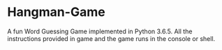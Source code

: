 # Hangman-Game

A fun Word Guessing Game implemented in Python 3.6.5. All the instructions provided in game and the game runs in the console or shell.
